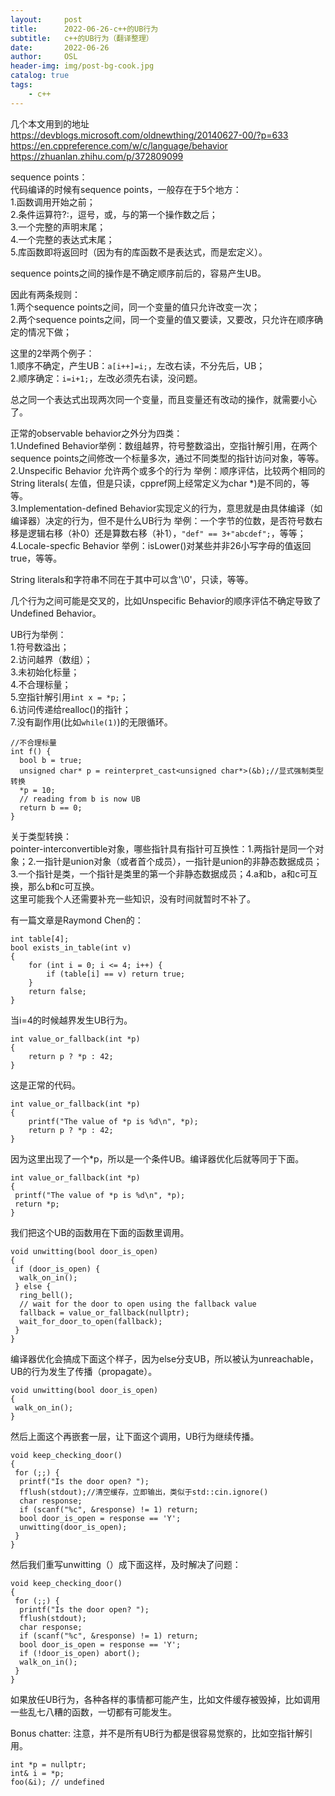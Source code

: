 ```yaml
---
layout:     post
title:      2022-06-26-c++的UB行为
subtitle:   c++的UB行为（翻译整理）
date:       2022-06-26
author:     OSL
header-img: img/post-bg-cook.jpg
catalog: true
tags:
    - c++
---
```


几个本文用到的地址    
https://devblogs.microsoft.com/oldnewthing/20140627-00/?p=633  
https://en.cppreference.com/w/c/language/behavior  
https://zhuanlan.zhihu.com/p/372809099

sequence points：  
代码编译的时候有sequence points，一般存在于5个地方：  
1.函数调用开始之前；  
2.条件运算符?:，逗号，或，与的第一个操作数之后；  
3.一个完整的声明末尾；  
4.一个完整的表达式末尾；  
5.库函数即将返回时（因为有的库函数不是表达式，而是宏定义）。  

sequence points之间的操作是不确定顺序前后的，容易产生UB。

因此有两条规则：  
1.两个sequence points之间，同一个变量的值只允许改变一次；   
2.两个sequence points之间，同一个变量的值又要读，又要改，只允许在顺序确定的情况下做；  

这里的2举两个例子：  
1.顺序不确定，产生UB：`a[i++]=i;`，左改右读，不分先后，UB；  
2.顺序确定：`i=i+1;`，左改必须先右读，没问题。

总之同一个表达式出现两次同一个变量，而且变量还有改动的操作，就需要小心了。

正常的observable behavior之外分为四类：  
1.Undefined Behavior举例：数组越界，符号整数溢出，空指针解引用，在两个sequence  points之间修改一个标量多次，通过不同类型的指针访问对象，等等。  
2.Unspecific Behavior 允许两个或多个的行为  举例：顺序评估，比较两个相同的String literals(  左值，但是只读，cppref网上经常定义为char *)是不同的，等等。   
3.Implementation-defined Behavior实现定义的行为，意思就是由具体编译（如编译器）决定的行为，但不是什么UB行为 举例：一个字节的位数，是否符号数右移是逻辑右移（补0）还是算数右移（补1），`"def" == 3+"abcdef";`，等等；  
4.Locale-specfic Behavior 举例：isLower()对某些并非26小写字母的值返回true，等等。  

String literals和字符串不同在于其中可以含'\0'，只读，等等。  

几个行为之间可能是交叉的，比如Unspecific Behavior的顺序评估不确定导致了Undefined Behavior。  

UB行为举例：    
1.符号数溢出；    
2.访问越界（数组）；  
3.未初始化标量；   
4.不合理标量；  
5.空指针解引用`int x = *p;`；  
6.访问传递给realloc()的指针；  
7.没有副作用(比如`while(1)`)的无限循环。  
  
```  
//不合理标量
int f() {  
  bool b = true;  
  unsigned char* p = reinterpret_cast<unsigned char*>(&b);//显式强制类型转换  
  *p = 10;  
  // reading from b is now UB  
  return b == 0;  
}
```

关于类型转换：  
pointer-interconvertible对象，哪些指针具有指针可互换性：1.两指针是同一个对象；2.一指针是union对象（或者首个成员），一指针是union的非静态数据成员；3.一个指针是类，一个指针是类里的第一个非静态数据成员；4.a和b，a和c可互换，那么b和c可互换。  
这里可能我个人还需要补充一些知识，没有时间就暂时不补了。  

有一篇文章是Raymond Chen的：  

```
int table[4];  
bool exists_in_table(int v)  
{  
    for (int i = 0; i <= 4; i++) {  
        if (table[i] == v) return true;  
    }  
    return false;  
}  
```

当i=4的时候越界发生UB行为。  
  
```  
int value_or_fallback(int *p)  
{  
    return p ? *p : 42;  
}  
```

这是正常的代码。  

```
int value_or_fallback(int *p)  
{  
    printf("The value of *p is %d\n", *p);  
    return p ? *p : 42;  
}  
```

因为这里出现了一个*p，所以是一个条件UB。编译器优化后就等同于下面。  

```
int value_or_fallback(int *p)
{
 printf("The value of *p is %d\n", *p);
 return *p;
}
```
我们把这个UB的函数用在下面的函数里调用。  

```
void unwitting(bool door_is_open)
{
 if (door_is_open) {
  walk_on_in();
 } else {
  ring_bell();
  // wait for the door to open using the fallback value
  fallback = value_or_fallback(nullptr);
  wait_for_door_to_open(fallback);
 }
}
```

编译器优化会搞成下面这个样子，因为else分支UB，所以被认为unreachable，UB的行为发生了传播（propagate）。   

```
void unwitting(bool door_is_open)
{
 walk_on_in();
}
```

然后上面这个再嵌套一层，让下面这个调用，UB行为继续传播。   

```
void keep_checking_door()
{
 for (;;) {
  printf("Is the door open? ");
  fflush(stdout);//清空缓存，立即输出，类似于std::cin.ignore()
  char response;
  if (scanf("%c", &response) != 1) return;
  bool door_is_open = response == 'Y';
  unwitting(door_is_open);
 }
}
```

然后我们重写unwitting（）成下面这样，及时解决了问题：  

```
void keep_checking_door()
{
 for (;;) {
  printf("Is the door open? ");
  fflush(stdout);
  char response;
  if (scanf("%c", &response) != 1) return;
  bool door_is_open = response == 'Y';
  if (!door_is_open) abort();
  walk_on_in();
 }
}
```

如果放任UB行为，各种各样的事情都可能产生，比如文件缓存被毁掉，比如调用一些乱七八糟的函数，一切都有可能发生。 

Bonus chatter: 注意，并不是所有UB行为都是很容易觉察的，比如空指针解引用。  

```
int *p = nullptr;
int& i = *p;
foo(&i); // undefined
```
